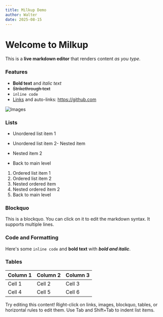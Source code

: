 ```yaml
---
title: Milkup Demo
author: Walter
date: 2025-08-15
---
```


# Welcome to Milkup

This is a **live markdown editor** that renders content *as you type*.

### Features

- **Bold text** and *italic text*
- ~~Strikethrough text~~
- `inline code`
- [Links](https://example.com) and auto-links: https://github.com

![Images](https://picsum.photos/300/200)

### Lists

- Unordered list item 1
- Unordered list item 2- Nested item

- Nested item 2
- Back to main level

1. Ordered list item 1
2. Ordered list item 2
1. Nested ordered item
2. Nested ordered item 2
3. Back to main level

### Blockquo

This is a blockquo. You can click on it to edit the markdown syntax.
It supports multiple lines.

### Code and Formatting

Here's some `inline code` and **bold text** with ***bold and italic***.

### Tables

| Column 1 | Column 2 | Column 3 |
|----------|----------|----------|
| Cell 1   | Cell 2   | Cell 3   |
| Cell 4   | Cell 5   | Cell 6   |

Try editing this content! Right-click on links, images, blockquo, tables, or horizontal rules to edit them. Use Tab and Shift+Tab to indent list items.
